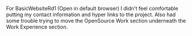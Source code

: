 For BasicWebsiteRd1 (Open in default browser)
   I didn't feel comfortable putting my contact information and hyper links to the project. 
   Also had some trouble trying to move the OpenSource Work section underneath the Work Experience
   section.
